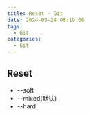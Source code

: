```yaml
---
title: Reset - Git
date: 2024-03-24 08:19:06
tags:
  - Git
categories:
  - Git
---
```


## Reset

- --soft
- --mixed(默认)
- --hard
